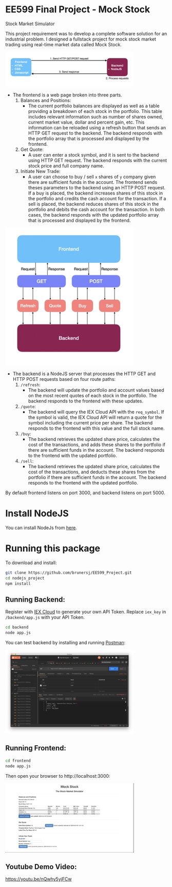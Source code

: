# EE599 Final Project - Mock Stock 
Stock Market Simulator

This project requirement was to develop a complete software solution for an industrial problem. I designed a fullstack project for mock stock market trading using real-time market data called Mock Stock. 

<img alt="highlevel_workflow" src="https://github.com/brunersj/EE599_Project/blob/master/highlevelWorkflowScreenshot.png?raw=true" width="400">

- The frontend is a web page broken into three parts.
  1. Balances and Positions:
      - The current portfolio balances are displayed as well as a table providing a breakdown of each stock in the portfolio. This table includes relevant information such as number of shares owned, current market value, dollar and percent gain, etc. This information can be reloaded using a refresh button that sends an HTTP GET request to the backend. The backend responds with the portfolio array that is processed and displayed by the frontend.
  2. Get Quote:
      - A user can enter a stock symbol, and it is sent to the backend using HTTP GET request. The backend responds with the current stock price and full company name.
  3. Initiate New Trade:
      - A user can choose to buy / sell `x` shares of `y` company given there are sufficient funds in the account. The frontend sends theses parameters to the backend using an HTTP POST request. If a buy is placed, the backend increases shares of this stock in the portfolio and credits the cash account for the transaction. If a sell is placed, the backend reduces shares of this stock in the portfolio and debits the cash account for the transaction. In both cases, the backend responds with the updated portfolio array that is processed and displayed by the frontend.

<img alt="workflow" src="https://github.com/brunersj/EE599_Project/blob/master/workflowScreenshot.png?raw=true" width="400">

- The backend is a NodeJS server that processes the HTTP GET and HTTP POST requests based on four route paths:
  1. `/refresh`:
      - The backend will update the portfolio and account values based on the most recent quotes of each stock in the portfolio. The backend responds to the frontend with these updates.
  2. `/quote`:
      - The backend will query the IEX Cloud API with the `req_symbol`. If the symbol is valid, the IEX Cloud API will return a quote for the symbol including the current price per share. The backend responds to the frontend with this value and the full stock name.
  3. `/buy`:
      - The backend retrieves the updated share price, calculates the cost of the transactions, and adds these shares to the portfolio if there are sufficient funds in the account. The backend responds to the frontend with the updated portfolio.
  4. `/sell`:
      - The backend retrieves the updated share price, calculates the cost of the transactions, and deducts these shares from the portfolio if there are sufficient funds in the account. The backend responds to the frontend with the updated portfolio.


By default frontend listens on port 3000, and backend listens on port 5000.

# Install NodeJS

You can install NodeJs from [here](https://nodejs.org/en/download/).

# Running this package

To download and install:

```bash
git clone https://github.com/brunersj/EE599_Project.git
cd nodejs_project
npm install
```

## Running Backend:
Register with [IEX Cloud](https://iexcloud.io) to generate your own API Token. Replace `iex_key` in `/backend/app.js` with your API Token.
```bash
cd backend
node app.js
```

You can test backend by installing and running [Postman](https://www.postman.com/downloads/):

<img alt="Backend" src="https://github.com/brunersj/EE599_Project/blob/master/backend/screenshot.png?raw=true" width="400">


## Running Frontend:
```bash
cd frontend
node app.js
```

Then open your browser to http://localhost:3000:

<img alt="Frontend" src="https://github.com/brunersj/EE599_Project/blob/master/frontend/screenshot.png?raw=true" width="400">

## Youtube Demo Video:
https://youtu.be/nQwhy5yjFCw
